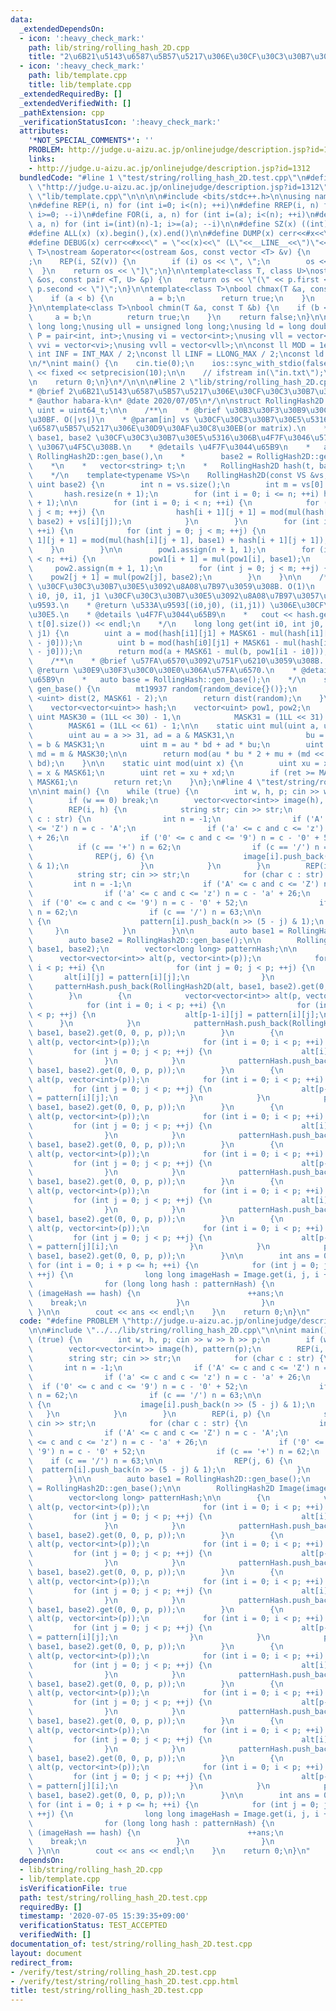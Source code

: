 ```yaml
---
data:
  _extendedDependsOn:
  - icon: ':heavy_check_mark:'
    path: lib/string/rolling_hash_2D.cpp
    title: "2\u6B21\u5143\u6587\u5B57\u5217\u306E\u30CF\u30C3\u30B7\u30E5\u5316"
  - icon: ':heavy_check_mark:'
    path: lib/template.cpp
    title: lib/template.cpp
  _extendedRequiredBy: []
  _extendedVerifiedWith: []
  _pathExtension: cpp
  _verificationStatusIcon: ':heavy_check_mark:'
  attributes:
    '*NOT_SPECIAL_COMMENTS*': ''
    PROBLEM: http://judge.u-aizu.ac.jp/onlinejudge/description.jsp?id=1312
    links:
    - http://judge.u-aizu.ac.jp/onlinejudge/description.jsp?id=1312
  bundledCode: "#line 1 \"test/string/rolling_hash_2D.test.cpp\"\n#define PROBLEM\
    \ \"http://judge.u-aizu.ac.jp/onlinejudge/description.jsp?id=1312\"\n\n#line 1\
    \ \"lib/template.cpp\"\n\n\n\n#include <bits/stdc++.h>\n\nusing namespace std;\n\
    \n#define REP(i, n) for (int i=0; i<(n); ++i)\n#define RREP(i, n) for (int i=(int)(n)-1;\
    \ i>=0; --i)\n#define FOR(i, a, n) for (int i=(a); i<(n); ++i)\n#define RFOR(i,\
    \ a, n) for (int i=(int)(n)-1; i>=(a); --i)\n\n#define SZ(x) ((int)(x).size())\n\
    #define ALL(x) (x).begin(),(x).end()\n\n#define DUMP(x) cerr<<#x<<\" = \"<<(x)<<endl\n\
    #define DEBUG(x) cerr<<#x<<\" = \"<<(x)<<\" (L\"<<__LINE__<<\")\"<<endl;\n\ntemplate<class\
    \ T>\nostream &operator<<(ostream &os, const vector <T> &v) {\n    os << \"[\"\
    ;\n    REP(i, SZ(v)) {\n        if (i) os << \", \";\n        os << v[i];\n  \
    \  }\n    return os << \"]\";\n}\n\ntemplate<class T, class U>\nostream &operator<<(ostream\
    \ &os, const pair <T, U> &p) {\n    return os << \"(\" << p.first << \" \" <<\
    \ p.second << \")\";\n}\n\ntemplate<class T>\nbool chmax(T &a, const T &b) {\n\
    \    if (a < b) {\n        a = b;\n        return true;\n    }\n    return false;\n\
    }\n\ntemplate<class T>\nbool chmin(T &a, const T &b) {\n    if (b < a) {\n   \
    \     a = b;\n        return true;\n    }\n    return false;\n}\n\nusing ll =\
    \ long long;\nusing ull = unsigned long long;\nusing ld = long double;\nusing\
    \ P = pair<int, int>;\nusing vi = vector<int>;\nusing vll = vector<ll>;\nusing\
    \ vvi = vector<vi>;\nusing vvll = vector<vll>;\n\nconst ll MOD = 1e9 + 7;\nconst\
    \ int INF = INT_MAX / 2;\nconst ll LINF = LLONG_MAX / 2;\nconst ld eps = 1e-9;\n\
    \n/*\nint main() {\n    cin.tie(0);\n    ios::sync_with_stdio(false);\n    cout\
    \ << fixed << setprecision(10);\n\n    // ifstream in(\"in.txt\");\n    // cin.rdbuf(in.rdbuf());\n\
    \n    return 0;\n}\n*/\n\n\n#line 2 \"lib/string/rolling_hash_2D.cpp\"\n\n/**\n\
    * @brief 2\u6B21\u5143\u6587\u5B57\u5217\u306E\u30CF\u30C3\u30B7\u30E5\u5316\n\
    * @author habara-k\n* @date 2020/07/05\n*/\n\nstruct RollingHash2D {\n    using\
    \ uint = uint64_t;\n\n    /**\n    * @brief \u30B3\u30F3\u30B9\u30C8\u30E9\u30AF\
    \u30BF. O(|vs|)\n    * @param[in] vs \u30CF\u30C3\u30B7\u30E5\u5316\u3059\u308B\
    \u6587\u5B57\u5217\u306E\u30D9\u30AF\u30C8\u30EB(or matrix).\n    * @param[in]\
    \ base1, base2 \u30CF\u30C3\u30B7\u30E5\u5316\u306B\u4F7F\u3046\u57FA\u6570. RollingHash2D::gen_base\
    \ \u3067\u4F5C\u308B.\n    * @details \u4F7F\u3044\u65B9\n    *   auto base1 =\
    \ RollingHash2D::gen_base(),\n    *        base2 = RolligHash2D::gen_base();\n\
    \    *\n    *   vector<string> t;\n    *   RollingHash2D hash(t, base1, base2);\n\
    \    */\n    template<typename VS>\n    RollingHash2D(const VS &vs, uint base1,\
    \ uint base2) {\n        int n = vs.size();\n        int m = vs[0].size();\n \
    \       hash.resize(n + 1);\n        for (int i = 0; i <= n; ++i) hash[i].resize(m\
    \ + 1);\n\n        for (int i = 0; i < n; ++i) {\n            for (int j = 0;\
    \ j < m; ++j) {\n                hash[i + 1][j + 1] = mod(mul(hash[i + 1][j],\
    \ base2) + vs[i][j]);\n            }\n        }\n        for (int i = 0; i < n;\
    \ ++i) {\n            for (int j = 0; j < m; ++j) {\n                hash[i +\
    \ 1][j + 1] = mod(mul(hash[i][j + 1], base1) + hash[i + 1][j + 1]);\n        \
    \    }\n        }\n\n        pow1.assign(n + 1, 1);\n        for (int i = 0; i\
    \ < n; ++i) {\n            pow1[i + 1] = mul(pow1[i], base1);\n        }\n   \
    \     pow2.assign(m + 1, 1);\n        for (int j = 0; j < m; ++j) {\n        \
    \    pow2[j + 1] = mul(pow2[j], base2);\n        }\n    }\n\n    /**\n    * @brief\
    \ \u30CF\u30C3\u30B7\u30E5\u3092\u8A08\u7B97\u3059\u308B. O(1)\n    * @param[in]\
    \ i0, j0, i1, j1 \u30CF\u30C3\u30B7\u30E5\u3092\u8A08\u7B97\u3057\u305F\u3044\u533A\
    \u9593.\n    * @return \u533A\u9593[(i0,j0), (i1,j1)) \u306E\u30CF\u30C3\u30B7\
    \u30E5.\n    * @details \u4F7F\u3044\u65B9\n    *   cout << hash.get(0, 0, t.size(),\
    \ t[0].size()) << endl;\n    */\n    long long get(int i0, int j0, int i1, int\
    \ j1) {\n        uint a = mod(hash[i1][j1] + MASK61 - mul(hash[i1][j0], pow2[j1\
    \ - j0]));\n        uint b = mod(hash[i0][j1] + MASK61 - mul(hash[i0][j0], pow2[j1\
    \ - j0]));\n        return mod(a + MASK61 - mul(b, pow1[i1 - i0]));\n    }\n\n\
    \    /**\n    * @brief \u57FA\u6570\u3092\u751F\u6210\u3059\u308B. O(1)\n    *\
    \ @return \u30E9\u30F3\u30C0\u30E0\u306A\u57FA\u6570.\n    * @details \u4F7F\u3044\
    \u65B9\n    *   auto base = RollingHash::gen_base();\n    */\n    static uint\
    \ gen_base() {\n        mt19937 random{random_device{}()};\n        uniform_int_distribution\
    \ <uint> dist(2, MASK61 - 2);\n        return dist(random);\n    }\n\nprivate:\n\
    \    vector<vector<uint>> hash;\n    vector<uint> pow1, pow2;\n    static const\
    \ uint MASK30 = (1LL << 30) - 1,\n            MASK31 = (1LL << 31) - 1,\n    \
    \        MASK61 = (1LL << 61) - 1;\n\n    static uint mul(uint a, uint b) {\n\
    \        uint au = a >> 31, ad = a & MASK31,\n                bu = b >> 31, bd\
    \ = b & MASK31;\n        uint m = au * bd + ad * bu;\n        uint mu = m >> 30,\
    \ md = m & MASK30;\n\n        return mod(au * bu * 2 + mu + (md << 31) + ad *\
    \ bd);\n    }\n\n    static uint mod(uint x) {\n        uint xu = x >> 61, xd\
    \ = x & MASK61;\n        uint ret = xu + xd;\n        if (ret >= MASK61) ret -=\
    \ MASK61;\n        return ret;\n    }\n};\n#line 4 \"test/string/rolling_hash_2D.test.cpp\"\
    \n\nint main() {\n    while (true) {\n        int w, h, p; cin >> w >> h >> p;\n\
    \        if (w == 0) break;\n        vector<vector<int>> image(h), pattern(p);\n\
    \        REP(i, h) {\n            string str; cin >> str;\n            for (char\
    \ c : str) {\n                int n = -1;\n                if ('A' <= c and c\
    \ <= 'Z') n = c - 'A';\n                if ('a' <= c and c <= 'z') n = c - 'a'\
    \ + 26;\n                if ('0' <= c and c <= '9') n = c - '0' + 52;\n      \
    \          if (c == '+') n = 62;\n                if (c == '/') n = 63;\n\n  \
    \              REP(j, 6) {\n                    image[i].push_back(n >> (5 - j)\
    \ & 1);\n                }\n            }\n        }\n        REP(i, p) {\n  \
    \          string str; cin >> str;\n            for (char c : str) {\n       \
    \         int n = -1;\n                if ('A' <= c and c <= 'Z') n = c - 'A';\n\
    \                if ('a' <= c and c <= 'z') n = c - 'a' + 26;\n              \
    \  if ('0' <= c and c <= '9') n = c - '0' + 52;\n                if (c == '+')\
    \ n = 62;\n                if (c == '/') n = 63;\n\n                REP(j, 6)\
    \ {\n                    pattern[i].push_back(n >> (5 - j) & 1);\n           \
    \     }\n            }\n        }\n\n        auto base1 = RollingHash2D::gen_base();\n\
    \        auto base2 = RollingHash2D::gen_base();\n\n        RollingHash2D Image(image,\
    \ base1, base2);\n        vector<long long> patternHash;\n\n        {\n      \
    \      vector<vector<int>> alt(p, vector<int>(p));\n            for (int i = 0;\
    \ i < p; ++i) {\n                for (int j = 0; j < p; ++j) {\n             \
    \       alt[i][j] = pattern[i][j];\n                }\n            }\n       \
    \     patternHash.push_back(RollingHash2D(alt, base1, base2).get(0, 0, p, p));\n\
    \        }\n        {\n            vector<vector<int>> alt(p, vector<int>(p));\n\
    \            for (int i = 0; i < p; ++i) {\n                for (int j = 0; j\
    \ < p; ++j) {\n                    alt[p-1-i][j] = pattern[i][j];\n          \
    \      }\n            }\n            patternHash.push_back(RollingHash2D(alt,\
    \ base1, base2).get(0, 0, p, p));\n        }\n        {\n            vector<vector<int>>\
    \ alt(p, vector<int>(p));\n            for (int i = 0; i < p; ++i) {\n       \
    \         for (int j = 0; j < p; ++j) {\n                    alt[i][p-1-j] = pattern[i][j];\n\
    \                }\n            }\n            patternHash.push_back(RollingHash2D(alt,\
    \ base1, base2).get(0, 0, p, p));\n        }\n        {\n            vector<vector<int>>\
    \ alt(p, vector<int>(p));\n            for (int i = 0; i < p; ++i) {\n       \
    \         for (int j = 0; j < p; ++j) {\n                    alt[p-1-i][p-1-j]\
    \ = pattern[i][j];\n                }\n            }\n            patternHash.push_back(RollingHash2D(alt,\
    \ base1, base2).get(0, 0, p, p));\n        }\n        {\n            vector<vector<int>>\
    \ alt(p, vector<int>(p));\n            for (int i = 0; i < p; ++i) {\n       \
    \         for (int j = 0; j < p; ++j) {\n                    alt[i][j] = pattern[j][i];\n\
    \                }\n            }\n            patternHash.push_back(RollingHash2D(alt,\
    \ base1, base2).get(0, 0, p, p));\n        }\n        {\n            vector<vector<int>>\
    \ alt(p, vector<int>(p));\n            for (int i = 0; i < p; ++i) {\n       \
    \         for (int j = 0; j < p; ++j) {\n                    alt[p-1-i][j] = pattern[j][i];\n\
    \                }\n            }\n            patternHash.push_back(RollingHash2D(alt,\
    \ base1, base2).get(0, 0, p, p));\n        }\n        {\n            vector<vector<int>>\
    \ alt(p, vector<int>(p));\n            for (int i = 0; i < p; ++i) {\n       \
    \         for (int j = 0; j < p; ++j) {\n                    alt[i][p-1-j] = pattern[j][i];\n\
    \                }\n            }\n            patternHash.push_back(RollingHash2D(alt,\
    \ base1, base2).get(0, 0, p, p));\n        }\n        {\n            vector<vector<int>>\
    \ alt(p, vector<int>(p));\n            for (int i = 0; i < p; ++i) {\n       \
    \         for (int j = 0; j < p; ++j) {\n                    alt[p-1-i][p-1-j]\
    \ = pattern[j][i];\n                }\n            }\n            patternHash.push_back(RollingHash2D(alt,\
    \ base1, base2).get(0, 0, p, p));\n        }\n\n        int ans = 0;\n       \
    \ for (int i = 0; i + p <= h; ++i) {\n            for (int j = 0; j + p <= w;\
    \ ++j) {\n                long long imageHash = Image.get(i, j, i + p, j + p);\n\
    \                for (long long hash : patternHash) {\n                    if\
    \ (imageHash == hash) {\n                        ++ans;\n                    \
    \    break;\n                    }\n                }\n            }\n       \
    \ }\n\n        cout << ans << endl;\n    }\n    return 0;\n}\n"
  code: "#define PROBLEM \"http://judge.u-aizu.ac.jp/onlinejudge/description.jsp?id=1312\"\
    \n\n#include \"../../lib/string/rolling_hash_2D.cpp\"\n\nint main() {\n    while\
    \ (true) {\n        int w, h, p; cin >> w >> h >> p;\n        if (w == 0) break;\n\
    \        vector<vector<int>> image(h), pattern(p);\n        REP(i, h) {\n    \
    \        string str; cin >> str;\n            for (char c : str) {\n         \
    \       int n = -1;\n                if ('A' <= c and c <= 'Z') n = c - 'A';\n\
    \                if ('a' <= c and c <= 'z') n = c - 'a' + 26;\n              \
    \  if ('0' <= c and c <= '9') n = c - '0' + 52;\n                if (c == '+')\
    \ n = 62;\n                if (c == '/') n = 63;\n\n                REP(j, 6)\
    \ {\n                    image[i].push_back(n >> (5 - j) & 1);\n             \
    \   }\n            }\n        }\n        REP(i, p) {\n            string str;\
    \ cin >> str;\n            for (char c : str) {\n                int n = -1;\n\
    \                if ('A' <= c and c <= 'Z') n = c - 'A';\n                if ('a'\
    \ <= c and c <= 'z') n = c - 'a' + 26;\n                if ('0' <= c and c <=\
    \ '9') n = c - '0' + 52;\n                if (c == '+') n = 62;\n            \
    \    if (c == '/') n = 63;\n\n                REP(j, 6) {\n                  \
    \  pattern[i].push_back(n >> (5 - j) & 1);\n                }\n            }\n\
    \        }\n\n        auto base1 = RollingHash2D::gen_base();\n        auto base2\
    \ = RollingHash2D::gen_base();\n\n        RollingHash2D Image(image, base1, base2);\n\
    \        vector<long long> patternHash;\n\n        {\n            vector<vector<int>>\
    \ alt(p, vector<int>(p));\n            for (int i = 0; i < p; ++i) {\n       \
    \         for (int j = 0; j < p; ++j) {\n                    alt[i][j] = pattern[i][j];\n\
    \                }\n            }\n            patternHash.push_back(RollingHash2D(alt,\
    \ base1, base2).get(0, 0, p, p));\n        }\n        {\n            vector<vector<int>>\
    \ alt(p, vector<int>(p));\n            for (int i = 0; i < p; ++i) {\n       \
    \         for (int j = 0; j < p; ++j) {\n                    alt[p-1-i][j] = pattern[i][j];\n\
    \                }\n            }\n            patternHash.push_back(RollingHash2D(alt,\
    \ base1, base2).get(0, 0, p, p));\n        }\n        {\n            vector<vector<int>>\
    \ alt(p, vector<int>(p));\n            for (int i = 0; i < p; ++i) {\n       \
    \         for (int j = 0; j < p; ++j) {\n                    alt[i][p-1-j] = pattern[i][j];\n\
    \                }\n            }\n            patternHash.push_back(RollingHash2D(alt,\
    \ base1, base2).get(0, 0, p, p));\n        }\n        {\n            vector<vector<int>>\
    \ alt(p, vector<int>(p));\n            for (int i = 0; i < p; ++i) {\n       \
    \         for (int j = 0; j < p; ++j) {\n                    alt[p-1-i][p-1-j]\
    \ = pattern[i][j];\n                }\n            }\n            patternHash.push_back(RollingHash2D(alt,\
    \ base1, base2).get(0, 0, p, p));\n        }\n        {\n            vector<vector<int>>\
    \ alt(p, vector<int>(p));\n            for (int i = 0; i < p; ++i) {\n       \
    \         for (int j = 0; j < p; ++j) {\n                    alt[i][j] = pattern[j][i];\n\
    \                }\n            }\n            patternHash.push_back(RollingHash2D(alt,\
    \ base1, base2).get(0, 0, p, p));\n        }\n        {\n            vector<vector<int>>\
    \ alt(p, vector<int>(p));\n            for (int i = 0; i < p; ++i) {\n       \
    \         for (int j = 0; j < p; ++j) {\n                    alt[p-1-i][j] = pattern[j][i];\n\
    \                }\n            }\n            patternHash.push_back(RollingHash2D(alt,\
    \ base1, base2).get(0, 0, p, p));\n        }\n        {\n            vector<vector<int>>\
    \ alt(p, vector<int>(p));\n            for (int i = 0; i < p; ++i) {\n       \
    \         for (int j = 0; j < p; ++j) {\n                    alt[i][p-1-j] = pattern[j][i];\n\
    \                }\n            }\n            patternHash.push_back(RollingHash2D(alt,\
    \ base1, base2).get(0, 0, p, p));\n        }\n        {\n            vector<vector<int>>\
    \ alt(p, vector<int>(p));\n            for (int i = 0; i < p; ++i) {\n       \
    \         for (int j = 0; j < p; ++j) {\n                    alt[p-1-i][p-1-j]\
    \ = pattern[j][i];\n                }\n            }\n            patternHash.push_back(RollingHash2D(alt,\
    \ base1, base2).get(0, 0, p, p));\n        }\n\n        int ans = 0;\n       \
    \ for (int i = 0; i + p <= h; ++i) {\n            for (int j = 0; j + p <= w;\
    \ ++j) {\n                long long imageHash = Image.get(i, j, i + p, j + p);\n\
    \                for (long long hash : patternHash) {\n                    if\
    \ (imageHash == hash) {\n                        ++ans;\n                    \
    \    break;\n                    }\n                }\n            }\n       \
    \ }\n\n        cout << ans << endl;\n    }\n    return 0;\n}\n"
  dependsOn:
  - lib/string/rolling_hash_2D.cpp
  - lib/template.cpp
  isVerificationFile: true
  path: test/string/rolling_hash_2D.test.cpp
  requiredBy: []
  timestamp: '2020-07-05 15:39:35+09:00'
  verificationStatus: TEST_ACCEPTED
  verifiedWith: []
documentation_of: test/string/rolling_hash_2D.test.cpp
layout: document
redirect_from:
- /verify/test/string/rolling_hash_2D.test.cpp
- /verify/test/string/rolling_hash_2D.test.cpp.html
title: test/string/rolling_hash_2D.test.cpp
---
```

